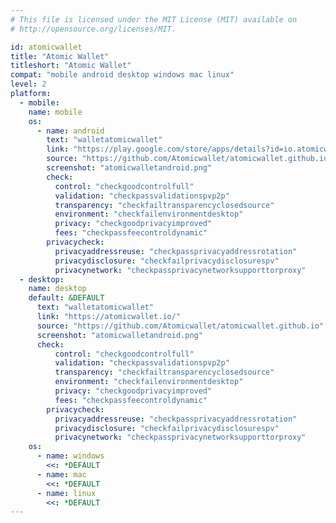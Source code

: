 ```yaml
---
# This file is licensed under the MIT License (MIT) available on
# http://opensource.org/licenses/MIT.

id: atomicwallet
title: "Atomic Wallet"
titleshort: "Atomic Wallet"
compat: "mobile android desktop windows mac linux"
level: 2
platform:
  - mobile:
    name: mobile
    os:
      - name: android
        text: "walletatomicwallet"
        link: "https://play.google.com/store/apps/details?id=io.atomicwallet"
        source: "https://github.com/Atomicwallet/atomicwallet.github.io"
        screenshot: "atomicwalletandroid.png"
        check:
          control: "checkgoodcontrolfull"
          validation: "checkpassvalidationspvp2p"
          transparency: "checkfailtransparencyclosedsource"
          environment: "checkfailenvironmentdesktop"
          privacy: "checkgoodprivacyimproved"
          fees: "checkpassfeecontroldynamic"
        privacycheck:
          privacyaddressreuse: "checkpassprivacyaddressrotation"
          privacydisclosure: "checkfailprivacydisclosurespv"
          privacynetwork: "checkpassprivacynetworksupporttorproxy"
  - desktop:
    name: desktop
    default: &DEFAULT
      text: "walletatomicwallet"
      link: "https://atomicwallet.io/"
      source: "https://github.com/Atomicwallet/atomicwallet.github.io"
      screenshot: "atomicwalletandroid.png"
      check:
          control: "checkgoodcontrolfull"
          validation: "checkpassvalidationspvp2p"
          transparency: "checkfailtransparencyclosedsource"
          environment: "checkfailenvironmentdesktop"
          privacy: "checkgoodprivacyimproved"
          fees: "checkpassfeecontroldynamic"
        privacycheck:
          privacyaddressreuse: "checkpassprivacyaddressrotation"
          privacydisclosure: "checkfailprivacydisclosurespv"
          privacynetwork: "checkpassprivacynetworksupporttorproxy"
    os:
      - name: windows
        <<: *DEFAULT
      - name: mac
        <<: *DEFAULT
      - name: linux
        <<: *DEFAULT
---
```

